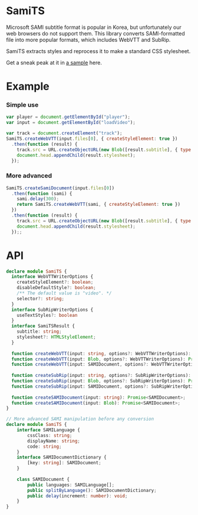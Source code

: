 SamiTS
======

Microsoft SAMI subtitle format is popular in Korea, but unfortunately our web browsers do not support them. This library converts SAMI-formatted file into more popular formats, which includes WebVTT and SubRip.

SamiTS extracts styles and reprocess it to make a standard CSS stylesheet.

Get a sneak peak at it in [a sample](http://saschanaz.github.io/SamiTS/sample/) here.

# Example

### Simple use

```javascript
var player = document.getElementById("player");
var input = document.getElementById("loadVideo");

var track = document.createElement("track");
SamiTS.createWebVTT(input.files[0], { createStyleElement: true })
  .then(function (result) {
    track.src = URL.createObjectURL(new Blob([result.subtitle], { type: "text/vtt" }));
    document.head.appendChild(result.stylesheet);
  });
```

### More advanced

```javascript
SamiTS.createSamiDocument(input.files[0])
  .then(function (sami) {
    sami.delay(300);
	return SamiTS.createWebVTT(sami, { createStyleElement: true })
  })
  .then(function (result) {
    track.src = URL.createObjectURL(new Blob([result.subtitle], { type: "text/vtt" }));
    document.head.appendChild(result.stylesheet);
  });;
```

# API

```typescript
declare module SamiTS {
  interface WebVTTWriterOptions {
    createStyleElement?: boolean;
    disableDefaultStyle?: boolean;
	/** The default value is "video". */
    selector?: string;
  }
  interface SubRipWriterOptions {
    useTextStyles?: boolean
  }
  interface SamiTSResult {
    subtitle: string;
    stylesheet?: HTMLStyleElement;
  }
  
  function createWebVTT(input: string, options?: WebVTTWriterOptions): Promise<SamiTSResult>;
  function createWebVTT(input: Blob, options?: WebVTTWriterOptions): Promise<SamiTSResult>;
  function createWebVTT(input: SAMIDocument, options?: WebVTTWriterOptions): Promise<SamiTSResult>;
  
  function createSubRip(input: string, options?: SubRipWriterOptions): Promise<SamiTSResult>;
  function createSubRip(input: Blob, options?: SubRipWriterOptions): Promise<SamiTSResult>;
  function createSubRip(input: SAMIDocument, options?: SubRipWriterOptions): Promise<SamiTSResult>;
  
  function createSAMIDocument(input: string): Promise<SAMIDocument>;
  function createSAMIDocument(input: Blob): Promise<SAMIDocument>;
}

// More advanced SAMI manipulation before any conversion
declare module SamiTS {
    interface SAMILanguage {
        cssClass: string;
        displayName: string;
        code: string;
    }
    interface SAMIDocumentDictionary {
        [key: string]: SAMIDocument;
    }
	
    class SAMIDocument {
        public languages: SAMILanguage[];
        public splitByLanguage(): SAMIDocumentDictionary;
        public delay(increment: number): void;
    }
}
```